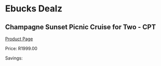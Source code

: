 
# Ebucks Dealz
## Champagne Sunset Picnic Cruise for Two - CPT
[Product Page](https://www.ebucks.com/web/shop/productSelected.do?prodId=223575024&catId=322194367)

Price: R1999.00

Savings: 


	